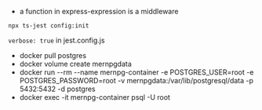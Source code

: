 - a function in express-expression is a middleware

`npx ts-jest config:init`

`verbose: true` in jest.config.js

- docker pull postgres
- docker volume create mernpgdata
- docker run --rm --name mernpg-container -e POSTGRES_USER=root -e POSTGRES_PASSWORD=root -v mernpgdata:/var/lib/postgresql/data -p 5432:5432 -d postgres
- docker exec -it mernpg-container psql -U root
